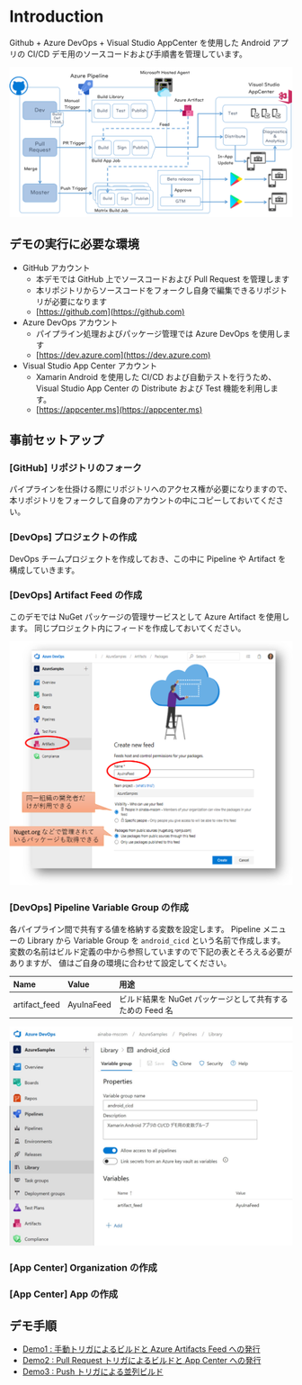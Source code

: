 # Introduction 

Github + Azure DevOps + Visual Studio AppCenter を使用した Android アプリの CI/CD デモ用のソースコードおよび手順書を管理しています。

![overview](./docs/overview.png)

## デモの実行に必要な環境

- GitHub アカウント
    - 本デモでは GitHub 上でソースコードおよび Pull Request を管理します
    - 本リポジトリからソースコードをフォークし自身で編集できるリポジトリが必要になります
    - [https://github.com](https://github.com)
- Azure DevOps アカウント
    - パイプライン処理およびパッケージ管理では Azure DevOps を使用します
    - [https://dev.azure.com](https://dev.azure.com)
- Visual Studio App Center アカウント
    - Xamarin Android を使用した CI/CD および自動テストを行うため、Visual Studio App Center の Distribute および Test 機能を利用します。
    - [https://appcenter.ms](https://appcenter.ms)

## 事前セットアップ

### [GitHub] リポジトリのフォーク

パイプラインを仕掛ける際にリポジトリへのアクセス権が必要になりますので、
本リポジトリをフォークして自身のアカウントの中にコピーしておいてください。

### [DevOps] プロジェクトの作成

DevOps チームプロジェクトを作成しておき、この中に Pipeline や Artifact を構成していきます。

### [DevOps] Artifact Feed の作成

このデモでは NuGet パッケージの管理サービスとして Azure Artifact を使用します。
同じプロジェクト内にフィードを作成しておいてください。

![フィード](./docs/create-artifact-feed.png)

### [DevOps] Pipeline Variable Group の作成

各パイプライン間で共有する値を格納する変数を設定します。
Pipeline メニューの Library から Variable Group を  `android_cicd`  という名前で作成します。
変数の名前はビルド定義の中から参照していますので下記の表とそろえる必要がありますが、
値はご自身の環境に合わせて設定してください。

| Name | Value | 用途 |
|:--|:--|:--|
| artifact_feed | AyuInaFeed | ビルド結果を NuGet パッケージとして共有するための Feed 名 |

![変数グループ](./docs/define-variable-group.png)


### [App Center] Organization の作成

### [App Center] App の作成


## デモ手順

- [Demo1 : 手動トリガによるビルドと Azure Artifacts Feed への発行](./docs/demo1.md)
- [Demo2 : Pull Request トリガによるビルドと App Center への発行](./docs/demo2.md)
- [Demo3 : Push トリガによる並列ビルド](./docs/demo3.md)
